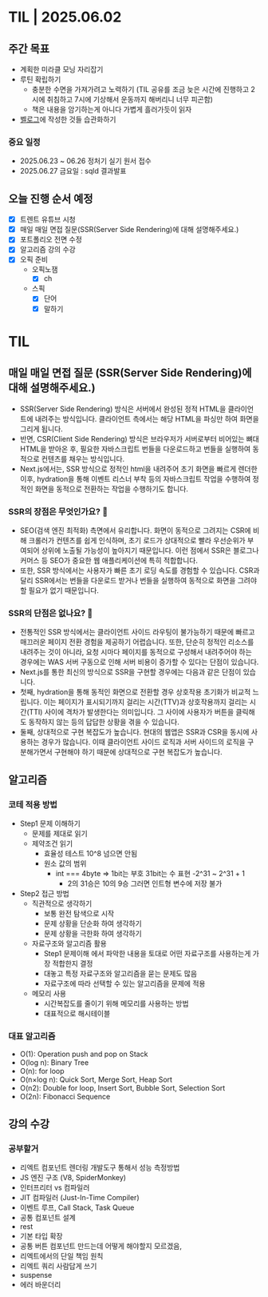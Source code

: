 # TIL | 2025.06.02

## 주간 목표

-   계획한 미라클 모닝 자리잡기
-   루틴 확립하기
    -   충분한 수면을 가져가려고 노력하기 (TIL 공유를 조금 늦은 시간에 진행하고 2시에 취침하고 7시에 기상해서 운동까지 해버리니 너무 피곤함)
    -   책은 내용을 암기하는게 아니다 가볍게 흘러가듯이 읽자
-   [벨로그](https://velog.io/@pigpgw/%EB%82%98%EC%9D%98-%EA%B0%9C%EB%B0%9C-%EC%84%B1%EC%9E%A5-%EC%A0%84%EB%9E%B5-%EC%83%9D%EA%B0%81%ED%95%98%EB%8A%94-%EA%B0%9C%EB%B0%9C%EC%9E%90%EB%A1%9C-%EB%82%98%EC%95%84%EA%B0%80%EA%B8%B0)에 작성한 것들 습관화하기

### 중요 일정

-   2025.06.23 ~ 06.26 정처기 실기 원서 접수
-   2025.06.27 금요일 : sqld 결과발표

## 오늘 진행 순서 예정

-   [x] 트렌트 유튜브 시청
-   [x] 매일 매일 면접 질문(SSR(Server Side Rendering)에 대해 설명해주세요.)
-   [x] 포트폴리오 전면 수정
-   [x] 알고리즘 강의 수강
-   [x] 오픽 준비
    -   오픽노잼
        -   [x] ch
    -   스픽
        -   [x] 단어
        -   [x] 말하기

# TIL

## 매일 매일 면접 질문 (SSR(Server Side Rendering)에 대해 설명해주세요.)

-   SSR(Server Side Rendering) 방식은 서버에서 완성된 정적 HTML을 클라이언트에 내려주는 방식입니다. 클라이언트 측에서는 해당 HTML을 파싱만 하여 화면을 그리게 됩니다.
-   반면, CSR(Client Side Rendering) 방식은 브라우저가 서버로부터 비어있는 뼈대 HTML을 받아온 후, 필요한 자바스크립트 번들을 다운로드하고 번들을 실행하여 동적으로 컨텐츠를 채우는 방식입니다.
-   Next.js에서는, SSR 방식으로 정적인 html을 내려주어 초기 화면을 빠르게 렌더한 이후, hydration을 통해 이벤트 리스너 부착 등의 자바스크립트 작업을 수행하여 정적인 화면을 동적으로 전환하는 작업을 수행하기도 합니다.

### SSR의 장점은 무엇인가요? 🤔

-   SEO(검색 엔진 최적화) 측면에서 유리합니다. 화면이 동적으로 그려지는 CSR에 비해 크롤러가 컨텐츠를 쉽게 인식하며, 초기 로드가 상대적으로 빨라 우선순위가 부여되어 상위에 노출될 가능성이 높아지기 때문입니다. 이런 점에서 SSR은 블로그나 커머스 등 SEO가 중요한 웹 애플리케이션에 특히 적합합니다.
-   또한, SSR 방식에서는 사용자가 빠른 초기 로딩 속도를 경험할 수 있습니다. CSR과 달리 SSR에서는 번들을 다운로드 받거나 번들을 실행하여 동적으로 화면을 그려야 할 필요가 없기 때문입니다.

### SSR의 단점은 없나요? 🧐

-   전통적인 SSR 방식에서는 클라이언트 사이드 라우팅이 불가능하기 때문에 빠르고 매끄러운 페이지 전환 경험을 제공하기 어렵습니다. 또한, 단순히 정적인 리소스를 내려주는 것이 아니라, 요청 시마다 페이지를 동적으로 구성해서 내려주어야 하는 경우에는 WAS 서버 구동으로 인해 서버 비용이 증가할 수 있다는 단점이 있습니다.
-   Next.js를 통한 최신의 방식으로 SSR을 구현할 경우에는 다음과 같은 단점이 있습니다.
-   첫째, hydration을 통해 동적인 화면으로 전환할 경우 상호작용 초기화가 비교적 느립니다. 이는 페이지가 표시되기까지 걸리는 시간(TTV)과 상호작용까지 걸리는 시간(TTI) 사이에 격차가 발생한다는 의미입니다. 그 사이에 사용자가 버튼을 클릭해도 동작하지 않는 등의 답답한 상황을 겪을 수 있습니다.
-   둘째, 상대적으로 구현 복잡도가 높습니다. 현대의 웹앱은 SSR과 CSR을 동시에 사용하는 경우가 많습니다. 이때 클라이언트 사이드 로직과 서버 사이드의 로직을 구분해가면서 구현해야 하기 때문에 상대적으로 구현 복잡도가 높습니다.

## 알고리즘

### 코테 적용 방법

-   Step1 문제 이해하기
    -   문제를 제대로 읽기
    -   제약조건 읽기
        -   효율성 테스트 10^8 넘으면 안됨
        -   원소 값의 범위
            -   int === 4byte => 1bit는 부호 31bit는 수 표현 -2^31 ~ 2^31 + 1
                -   2의 31승은 10의 9승 그러면 인트형 변수에 저장 불가
-   Step2 접근 방법
    -   직관적으로 생각하기
        -   보통 완전 탐색으로 시작
        -   문제 상황을 단순화 하여 생각하기
        -   문제 상황을 극한화 하여 생각하기
    -   자료구조와 알고리즘 활용
        -   Step1 문제이해 에서 파악한 내용을 토대로 어떤 자료구조를 사용하는게 가장 적합한지 결정
        -   대놓고 특정 자료구조와 알고리즘을 묻는 문제도 많음
        -   자료구조에 따라 선택할 수 있는 알고리즘을 문제에 적용
    -   메모리 사용
        -   시간복잡도를 줄이기 위해 메모리를 사용하는 방법
        -   대표적으로 해시테이블

### 대표 알고리즘

-   O(1): Operation push and pop on Stack
-   O(log n): Binary Tree
-   O(n): for loop
-   O(n×log n): Quick Sort, Merge Sort, Heap Sort
-   O(n2): Double for loop, Insert Sort, Bubble Sort, Selection Sort
-   O(2n): Fibonacci Sequence

## 강의 수강

### 공부할거

-   리엑트 컴포넌트 렌더링 개발도구 통해서 성능 측정방법
-   JS 엔진 구조 (V8, SpiderMonkey)
-   인터프리터 vs 컴파일러
-   JIT 컴파일러 (Just-In-Time Compiler)
-   이벤트 루프, Call Stack, Task Queue
-   공통 컴포넌트 설계
-   rest
-   기본 타입 확장
-   공통 버튼 컴포넌트 만드는데 어떻게 해야할지 모르겠음,
-   리엑트에서의 단일 책임 원칙
-   리엑트 쿼리 사람답게 쓰기
-   suspense
-   에러 바운더리
